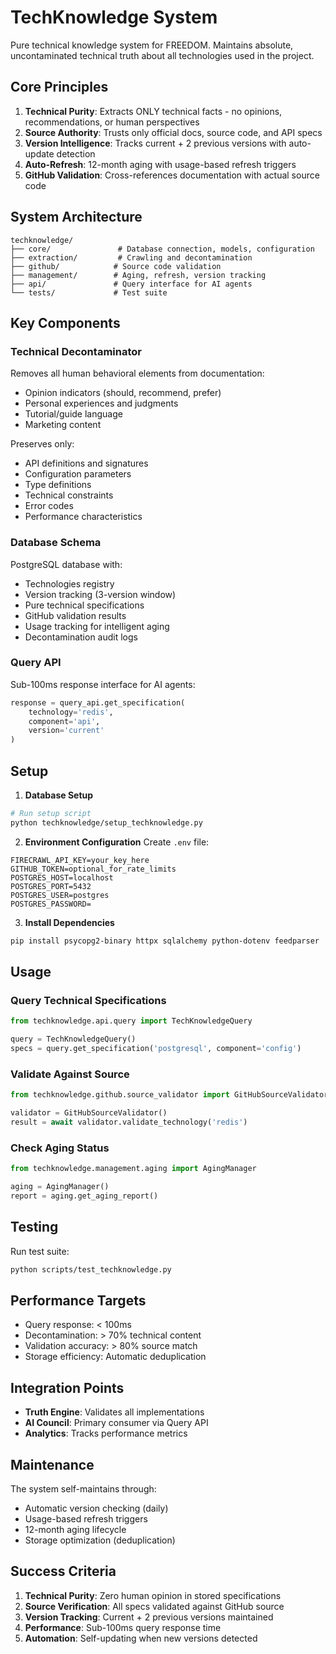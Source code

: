 # TechKnowledge System

Pure technical knowledge system for FREEDOM. Maintains absolute, uncontaminated technical truth about all technologies used in the project.

## Core Principles

1. **Technical Purity**: Extracts ONLY technical facts - no opinions, recommendations, or human perspectives
2. **Source Authority**: Trusts only official docs, source code, and API specs
3. **Version Intelligence**: Tracks current + 2 previous versions with auto-update detection
4. **Auto-Refresh**: 12-month aging with usage-based refresh triggers
5. **GitHub Validation**: Cross-references documentation with actual source code

## System Architecture

```
techknowledge/
├── core/               # Database connection, models, configuration
├── extraction/         # Crawling and decontamination
├── github/            # Source code validation
├── management/        # Aging, refresh, version tracking
├── api/               # Query interface for AI agents
└── tests/             # Test suite
```

## Key Components

### Technical Decontaminator
Removes all human behavioral elements from documentation:
- Opinion indicators (should, recommend, prefer)
- Personal experiences and judgments
- Tutorial/guide language
- Marketing content

Preserves only:
- API definitions and signatures
- Configuration parameters
- Type definitions
- Technical constraints
- Error codes
- Performance characteristics

### Database Schema
PostgreSQL database with:
- Technologies registry
- Version tracking (3-version window)
- Pure technical specifications
- GitHub validation results
- Usage tracking for intelligent aging
- Decontamination audit logs

### Query API
Sub-100ms response interface for AI agents:
```python
response = query_api.get_specification(
    technology='redis',
    component='api',
    version='current'
)
```

## Setup

1. **Database Setup**
```bash
# Run setup script
python techknowledge/setup_techknowledge.py
```

2. **Environment Configuration**
Create `.env` file:
```
FIRECRAWL_API_KEY=your_key_here
GITHUB_TOKEN=optional_for_rate_limits
POSTGRES_HOST=localhost
POSTGRES_PORT=5432
POSTGRES_USER=postgres
POSTGRES_PASSWORD=
```

3. **Install Dependencies**
```bash
pip install psycopg2-binary httpx sqlalchemy python-dotenv feedparser
```

## Usage

### Query Technical Specifications
```python
from techknowledge.api.query import TechKnowledgeQuery

query = TechKnowledgeQuery()
specs = query.get_specification('postgresql', component='config')
```

### Validate Against Source
```python
from techknowledge.github.source_validator import GitHubSourceValidator

validator = GitHubSourceValidator()
result = await validator.validate_technology('redis')
```

### Check Aging Status
```python
from techknowledge.management.aging import AgingManager

aging = AgingManager()
report = aging.get_aging_report()
```

## Testing

Run test suite:
```bash
python scripts/test_techknowledge.py
```

## Performance Targets

- Query response: < 100ms
- Decontamination: > 70% technical content
- Validation accuracy: > 80% source match
- Storage efficiency: Automatic deduplication

## Integration Points

- **Truth Engine**: Validates all implementations
- **AI Council**: Primary consumer via Query API
- **Analytics**: Tracks performance metrics

## Maintenance

The system self-maintains through:
- Automatic version checking (daily)
- Usage-based refresh triggers
- 12-month aging lifecycle
- Storage optimization (deduplication)

## Success Criteria

1. **Technical Purity**: Zero human opinion in stored specifications
2. **Source Verification**: All specs validated against GitHub source
3. **Version Tracking**: Current + 2 previous versions maintained
4. **Performance**: Sub-100ms query response time
5. **Automation**: Self-updating when new versions detected

